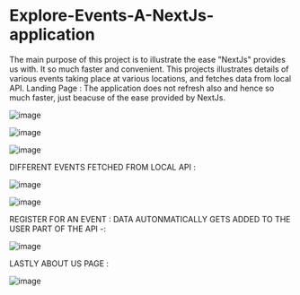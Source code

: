 # Explore-Events-A-NextJs-application
The main purpose of this project is to illustrate the ease "NextJs" provides us with. It so much faster and convenient. This projects illustrates details of various events taking place at various locations, and fetches data from local API.
Landing Page : The application does not refresh also and hence so much faster, just beacuse of the ease provided by NextJs.


![image](https://github.com/KritiDwivedi/Explore-Events-A-NextJs-application/assets/99080306/a0c71f45-30fa-46e1-9b8b-c6cf3b90b7d9)



![image](https://github.com/KritiDwivedi/Explore-Events-A-NextJs-application/assets/99080306/378dafb7-aec6-407a-bdeb-aef025243fd8)




![image](https://github.com/KritiDwivedi/Explore-Events-A-NextJs-application/assets/99080306/01182542-e821-43cf-aa4a-337b4e8a2d6c)





DIFFERENT EVENTS FETCHED FROM LOCAL API :

![image](https://github.com/KritiDwivedi/Explore-Events-A-NextJs-application/assets/99080306/aad0f568-dabd-4b33-af9b-d19772bfe81b)





![image](https://github.com/KritiDwivedi/Explore-Events-A-NextJs-application/assets/99080306/e03f2e33-391c-4829-9213-6bfac14b44ad)










REGISTER FOR AN EVENT : DATA AUTONMATICALLY GETS ADDED TO THE USER PART OF THE API -:

![image](https://github.com/KritiDwivedi/Explore-Events-A-NextJs-application/assets/99080306/0d23b430-5859-48b0-8a58-f90a650b3158)




LASTLY ABOUT US PAGE :

![image](https://github.com/KritiDwivedi/Explore-Events-A-NextJs-application/assets/99080306/d389e689-1d64-4c0f-a01d-d55b7b440041)

